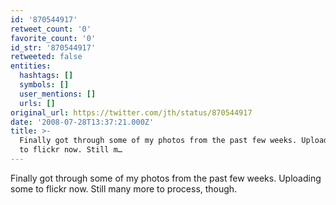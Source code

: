 ```yaml
---
id: '870544917'
retweet_count: '0'
favorite_count: '0'
id_str: '870544917'
retweeted: false
entities:
  hashtags: []
  symbols: []
  user_mentions: []
  urls: []
original_url: https://twitter.com/jth/status/870544917
date: '2008-07-28T13:37:21.000Z'
title: >-
  Finally got through some of my photos from the past few weeks. Uploading some
  to flickr now. Still m…
---
```


Finally got through some of my photos from the past few weeks. Uploading some to flickr now. Still many more to process, though.